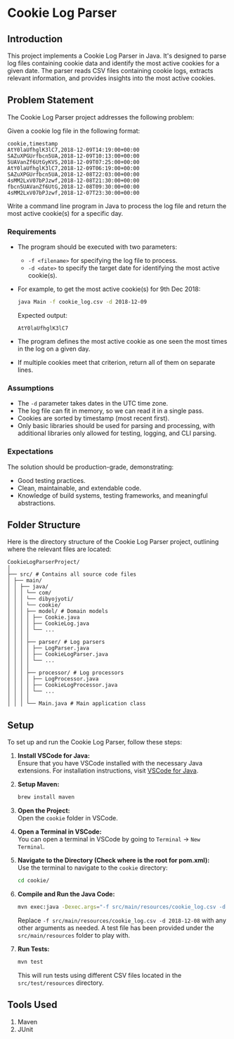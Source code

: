 # Cookie Log Parser

## Introduction

This project implements a Cookie Log Parser in Java. It's designed to parse log files containing cookie data and identify the most active cookies for a given date. The parser reads CSV files containing cookie logs, extracts relevant information, and provides insights into the most active cookies.

## Problem Statement

The Cookie Log Parser project addresses the following problem:

Given a cookie log file in the following format:

```
cookie,timestamp
AtY0laUfhglK3lC7,2018-12-09T14:19:00+00:00
SAZuXPGUrfbcn5UA,2018-12-09T10:13:00+00:00
5UAVanZf6UtGyKVS,2018-12-09T07:25:00+00:00
AtY0laUfhglK3lC7,2018-12-09T06:19:00+00:00
SAZuXPGUrfbcn5UA,2018-12-08T22:03:00+00:00
4sMM2LxV07bPJzwf,2018-12-08T21:30:00+00:00
fbcn5UAVanZf6UtG,2018-12-08T09:30:00+00:00
4sMM2LxV07bPJzwf,2018-12-07T23:30:00+00:00
```

Write a command line program in Java to process the log file and return the most active cookie(s) for a specific day.

### Requirements

- The program should be executed with two parameters:
  - `-f <filename>` for specifying the log file to process.
  - `-d <date>` to specify the target date for identifying the most active cookie(s).
- For example, to get the most active cookie(s) for 9th Dec 2018:

  ```bash
  java Main -f cookie_log.csv -d 2018-12-09
  ```

  Expected output:

  ```
  AtY0laUfhglK3lC7
  ```

- The program defines the most active cookie as one seen the most times in the log on a given day.
- If multiple cookies meet that criterion, return all of them on separate lines.

### Assumptions

- The `-d` parameter takes dates in the UTC time zone.
- The log file can fit in memory, so we can read it in a single pass.
- Cookies are sorted by timestamp (most recent first).
- Only basic libraries should be used for parsing and processing, with additional libraries only allowed for testing, logging, and CLI parsing.

### Expectations

The solution should be production-grade, demonstrating:

- Good testing practices.
- Clean, maintainable, and extendable code.
- Knowledge of build systems, testing frameworks, and meaningful abstractions.

## Folder Structure

Here is the directory structure of the Cookie Log Parser project, outlining where the relevant files are located:

```
CookieLogParserProject/
│
├── src/ # Contains all source code files
│ ├── main/
│ │ ├── java/
│ │ │ └── com/
│ │ │ └── dibyojyoti/
│ │ │ └── cookie/
│ │ │ ├── model/ # Domain models
│ │ │ │ ├── Cookie.java
│ │ │ │ ├── CookieLog.java
│ │ │ │ └── ...
│ │ │ │
│ │ │ ├── parser/ # Log parsers
│ │ │ │ ├── LogParser.java
│ │ │ │ ├── CookieLogParser.java
│ │ │ │ └── ...
│ │ │ │
│ │ │ ├── processor/ # Log processors
│ │ │ │ ├── LogProcessor.java
│ │ │ │ ├── CookieLogProcessor.java
│ │ │ │ └── ...
│ │ │ │
│ │ │ └── Main.java # Main application class
```

## Setup

To set up and run the Cookie Log Parser, follow these steps:

1. **Install VSCode for Java:**  
   Ensure that you have VSCode installed with the necessary Java extensions. For installation instructions, visit [VSCode for Java](https://code.visualstudio.com/docs/languages/java#_install-visual-studio-code-for-java).

2. **Setup Maven:**

   ```bash
   brew install maven
   ```

3. **Open the Project:**  
   Open the `cookie` folder in VSCode.

4. **Open a Terminal in VSCode:**  
   You can open a terminal in VSCode by going to `Terminal` -> `New Terminal`.

5. **Navigate to the Directory (Check where is the root for pom.xml):**  
   Use the terminal to navigate to the `cookie` directory:

   ```bash
   cd cookie/
   ```

6. **Compile and Run the Java Code:**

   ```bash
   mvn exec:java -Dexec.args="-f src/main/resources/cookie_log.csv -d 2018-12-08"
   ```

   Replace `-f src/main/resources/cookie_log.csv -d 2018-12-08` with any other arguments as needed. A test file has been provided under the `src/main/resources` folder to play with.

7. **Run Tests:**
   ```bash
   mvn test
   ```
   This will run tests using different CSV files located in the `src/test/resources` directory.

## Tools Used

1. Maven
2. JUnit
